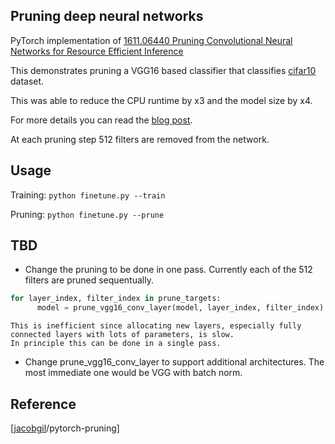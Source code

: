 Pruning deep neural networks
-----

PyTorch implementation of  [1611.06440 Pruning Convolutional Neural Networks for Resource Efficient Inference](https://arxiv.org/abs/1611.06440)

This demonstrates pruning a VGG16 based classifier that classifies [cifar10](http://www.cs.toronto.edu/~kriz/cifar-10-python.tar.gz) dataset.


This was able to reduce the CPU runtime by x3 and the model size by x4.

For more details you can read the [blog post](https://jacobgil.github.io/deeplearning/pruning-deep-learning).

At each pruning step 512 filters are removed from the network.


Usage
-----

Training:
`python finetune.py --train`

Pruning:
`python finetune.py --prune`

TBD
---

 - Change the pruning to be done in one pass. Currently each of the 512 filters are pruned sequentually. 

  ```python
  for layer_index, filter_index in prune_targets:
  		model = prune_vgg16_conv_layer(model, layer_index, filter_index)
  ```


 	This is inefficient since allocating new layers, especially fully connected layers with lots of parameters, is slow.
	In principle this can be done in a single pass.


 - Change prune_vgg16_conv_layer to support additional architectures.
    The most immediate one would be VGG with batch norm.


Reference
---

[[jacobgil](https://github.com/jacobgil)/pytorch-pruning]